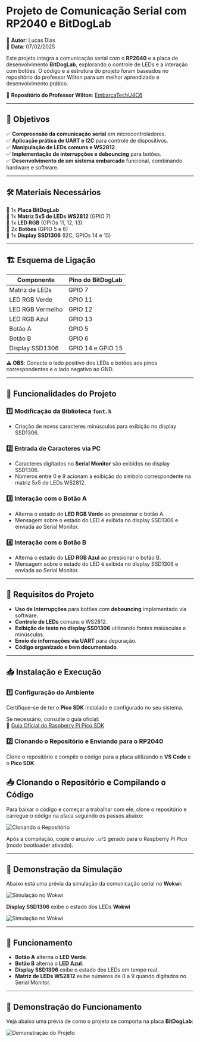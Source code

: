 # **Projeto de Comunicação Serial com RP2040 e BitDogLab**

📌 **Autor**: Lucas Dias  
📆 **Data**: 07/02/2025

Este projeto integra a comunicação serial com o **RP2040** e a placa de desenvolvimento **BitDogLab**, explorando o controle de LEDs e a interação com botões. O código e a estrutura do projeto foram baseados no repositório do professor Wilton para um melhor aprendizado e desenvolvimento prático.

🔗 **Repositório do Professor Wilton**: [EmbarcaTechU4C6](https://github.com/wiltonlacerda/EmbarcaTechU4C6.git)

---

## 📌 **Objetivos**
✅ **Compreensão da comunicação serial** em microcontroladores.  
✅ **Aplicação prática de UART e I2C** para controle de dispositivos.  
✅ **Manipulação de LEDs comuns e WS2812**.  
✅ **Implementação de interrupções e debouncing** para botões.  
✅ **Desenvolvimento de um sistema embarcado** funcional, combinando hardware e software.

---

## 🛠 **Materiais Necessários**
🔹 1x **Placa BitDogLab**  
🔹 1x **Matriz 5x5 de LEDs WS2812** (GPIO 7)  
🔹 1x **LED RGB** (GPIOs 11, 12, 13)  
🔹 2x **Botões** (GPIO 5 e 6)  
🔹 1x **Display SSD1306** (I2C, GPIOs 14 e 15)

---

## 🏗 **Esquema de Ligação**
| Componente        | Pino do BitDogLab   |
|-------------------|---------------------|
| Matriz de LEDs    | GPIO 7              |
| LED RGB Verde     | GPIO 11             |
| LED RGB Vermelho  | GPIO 12             |
| LED RGB Azul      | GPIO 13             |
| Botão A           | GPIO 5              |
| Botão B           | GPIO 6              |
| Display SSD1306   | GPIO 14 e GPIO 15   |

**⚠️ OBS**: Conecte o lado positivo dos LEDs e botões aos pinos correspondentes e o lado negativo ao GND.

---

## 📜 **Funcionalidades do Projeto**
### 1️⃣ **Modificação da Biblioteca `font.h`**
- Criação de novos caracteres minúsculos para exibição no display SSD1306.

### 2️⃣ **Entrada de Caracteres via PC**
- Caracteres digitados no **Serial Monitor** são exibidos no display SSD1306.
- Números entre 0 e 9 acionam a exibição do símbolo correspondente na matriz 5x5 de LEDs WS2812.

### 3️⃣ **Interação com o Botão A**
- Alterna o estado do **LED RGB Verde** ao pressionar o botão A.
- Mensagem sobre o estado do LED é exibida no display SSD1306 e enviada ao Serial Monitor.

### 4️⃣ **Interação com o Botão B**
- Alterna o estado do **LED RGB Azul** ao pressionar o botão B.
- Mensagem sobre o estado do LED é exibida no display SSD1306 e enviada ao Serial Monitor.

---

## 🧰 **Requisitos do Projeto**
- **Uso de Interrupções** para botões com **debouncing** implementado via software.
- **Controle de LEDs** comuns e WS2812.
- **Exibição de texto no display SSD1306** utilizando fontes maiúsculas e minúsculas.
- **Envio de informações via UART** para depuração.
- **Código organizado e bem documentado**.

---

## 📥 **Instalação e Execução**

### 1️⃣ **Configuração do Ambiente**
Certifique-se de ter o **Pico SDK** instalado e configurado no seu sistema.

Se necessário, consulte o guia oficial:  
🔗 [Guia Oficial do Raspberry Pi Pico SDK](https://github.com/raspberrypi/pico-sdk)

### 2️⃣ **Clonando o Repositório e Enviando para o RP2040**
Clone o repositório e compile o código para a placa utilizando o **VS Code** e o **Pico SDK**.

## 📥 Clonando o Repositório e Compilando o Código

Para baixar o código e começar a trabalhar com ele, clone o repositório e carregue o código na placa seguindo os passos abaixo:

![Clonando o Repositório](https://github.com/LucaScripts/ComunicaoSerial/blob/main/docs/Bem-vindo%20-%20Visual%20Studio%20Code%202025-01-31%2018-49-32%20(1).gif?raw=true)





Após a compilação, copie o arquivo `.uf2` gerado para o Raspberry Pi Pico (modo bootloader ativado).

---

## 🚦 Demonstração da Simulação

Abaixo está uma prévia da simulação da comunicação serial no **Wokwi**:

![Simulação no Wokwi](https://github.com/LucaScripts/ComunicaoSerial/blob/main/docs/diagram.json%20-%20ComunicaoSerial%20-%20Visual%20Studio%20Code%202025-02-08%2018-32-16.gif?raw=true)

 **Display SSD1306** exibe o estado dos LEDs **Wokwi**

![Simulação no Wokwi](https://github.com/LucaScripts/ComunicaoSerial/blob/main/docs/matriz%20de%20LED%20no%20wokwi.gif?raw=true)

---

## 🎯 **Funcionamento**
- **Botão A** alterna o **LED Verde**.
- **Botão B** alterna o **LED Azul**.
- **Display SSD1306** exibe o estado dos LEDs em tempo real.
- **Matriz de LEDs WS2812** exibe números de 0 a 9 quando digitados no Serial Monitor.

---

## 🚦 **Demonstração do Funcionamento**

Veja abaixo uma prévia de como o projeto se comporta na placa **BitDogLab**:

![Demonstração do Projeto](https://github.com/LucaScripts/Clock-e-Temporizadores/blob/main/docs/Clock-e-Temporizadores-2%20-%20Visual%20Studio%20Code%202025-01-31%2019-22-00.gif?raw=true)

